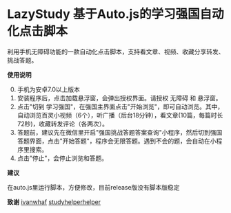 # LazyStudy 基于Auto.js的学习强国自动化点击脚本
利用手机无障碍功能的一款自动化点击脚本，支持看文章、视频、收藏分享转发、挑战答题。

**使用说明**

0. 手机为安卓7.0以上版本
1. 安装程序后，点击加载悬浮窗，会弹出授权界面。请授权 无障碍 和 悬浮窗。
2. 点击"切到 学习强国"，在强国主界面点击"开始浏览"，即可自动浏览。其中，自动浏览百灵小视频（6个），听广播（后台18分钟），看文章(10篇，每篇时长72秒)，收藏转发评论（各两次）。
3. 答题前，建议先在微信里开启"强国挑战答题答案查询"小程序，然后切到强国答题界面，点击"开始答题"，程序会无限答题。遇到不会的题，会自动在小程序里搜索。
4. 点击"停止"，会停止浏览和答题。

**建议**

在auto.js里运行脚本，方便修改，目前release版没有脚本版稳定

**致谢**
[ivanwhaf](https://github.com/ivanwhaf/xxqg-helper)
[studyhelperhelper](https://github.com/studyhelperhelper/studyhelper)
